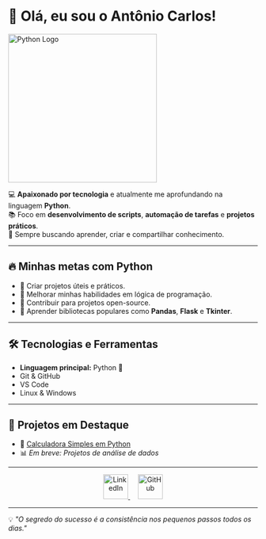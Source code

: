 # 👋 Olá, eu sou o Antônio Carlos!

<img src="https://www.python.org/static/community_logos/python-logo.png" alt="Python Logo" width="300"/>

💻 **Apaixonado por tecnologia** e atualmente me aprofundando na linguagem **Python**.  
📚 Foco em **desenvolvimento de scripts**, **automação de tarefas** e **projetos práticos**.  
🚀 Sempre buscando aprender, criar e compartilhar conhecimento.

---

## 🔥 Minhas metas com Python
- 📌 Criar projetos úteis e práticos.
- 📌 Melhorar minhas habilidades em lógica de programação.
- 📌 Contribuir para projetos open-source.
- 📌 Aprender bibliotecas populares como **Pandas**, **Flask** e **Tkinter**.

---

## 🛠️ Tecnologias e Ferramentas
- **Linguagem principal:** Python 🐍  
- Git & GitHub  
- VS Code  
- Linux & Windows  

---

## 📂 Projetos em Destaque
- 🧮 [Calculadora Simples em Python](https://github.com/seuusuario/calculadora-python)  
- 📊 *Em breve: Projetos de análise de dados*

---

<p align="center">
  <a href="https://www.linkedin.com/in/antonio-carlos-418953260/" target="_blank">
    <img src="https://cdn-icons-png.flaticon.com/512/174/174857.png" width="50" alt="LinkedIn">
  </a>
  &nbsp;&nbsp;&nbsp;
  <a href="https://github.com/Antoniocrvg19" target="_blank">
    <img src="https://cdn-icons-png.flaticon.com/512/25/25231.png" width="50" alt="GitHub">
  </a>
</p>

---

💡 *"O segredo do sucesso é a consistência nos pequenos passos todos os dias."*
